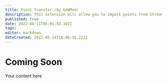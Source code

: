 ```yaml
---
title: Point Transfer (by GoWMan)
description: This extension will allow you to import points from StreamElements or StreamLabs Chatbot.
published: true
date: 2022-06-11T05:01:53.102Z
tags: 
editor: markdown
dateCreated: 2022-05-14T18:06:36.222Z
---
```


# Coming Soon

Your content here
